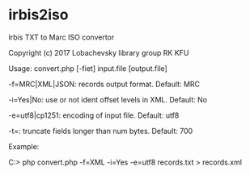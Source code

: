 # irbis2iso

Irbis TXT to Marc ISO convertor

Copyright (c) 2017 Lobachevsky library group RK KFU

Usage: convert.php [-fiet] input.file [output.file]

   -f=MRC|XML|JSON: records output format.  Default: MRC
   
   -i=Yes|No: use or not ident offset levels in XML. Default: No
   
   -e=utf8|cp1251: encoding of input file. Default: utf8
   
   -t=<num bytes>: truncate fields longer than num bytes. Default: 700
   
Example:

C:> php convert.php -f=XML -i=Yes -e=utf8 records.txt > records.xml


